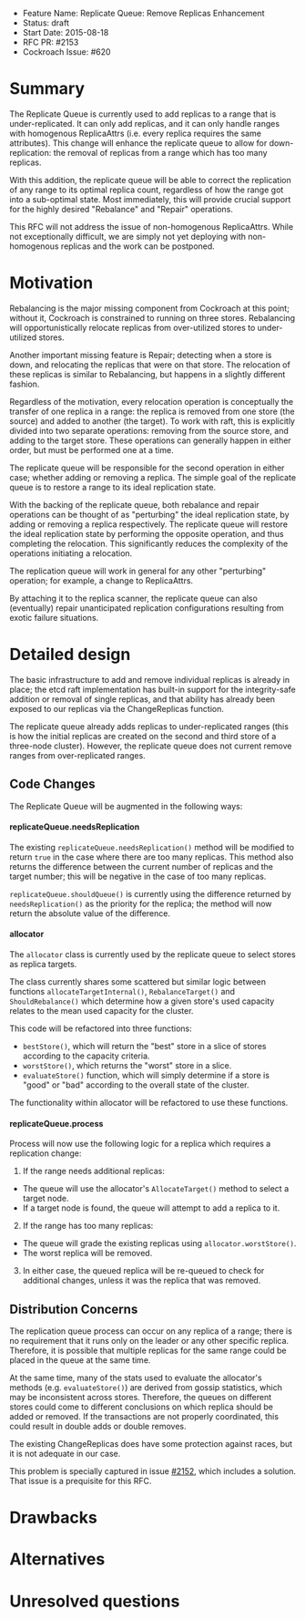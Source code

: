 - Feature Name: Replicate Queue: Remove Replicas Enhancement
- Status: draft
- Start Date: 2015-08-18
- RFC PR: #2153
- Cockroach Issue: #620

# Summary
The Replicate Queue is currently used to add replicas to a range that is
under-replicated. It can only add replicas, and it can only handle ranges with
homogenous ReplicaAttrs (i.e. every replica requires the same attributes). This
change will enhance the replicate queue to allow for down-replication: the
removal of replicas from a range which has too many replicas. 

With this addition, the replicate queue will be able to correct the replication
of any range to its optimal replica count, regardless of how the range got into
a sub-optimal state. Most immediately, this will provide crucial support for the
highly desired "Rebalance" and "Repair" operations.

This RFC will not address the issue of non-homogenous ReplicaAttrs. While not
exceptionally difficult, we are simply not yet deploying with non-homogenous
replicas and the work can be postponed.

# Motivation
Rebalancing is the major missing component from Cockroach at this point; without
it, Cockroach is constrained to running on three stores. Rebalancing will
opportunistically relocate replicas from over-utilized stores to under-utilized
stores.

Another important missing feature is Repair; detecting when a store is down, and
relocating the replicas that were on that store. The relocation of these replicas
is similar to Rebalancing, but happens in a slightly different fashion.

Regardless of the motivation, every relocation operation is conceptually the
transfer of one replica in a range: the replica is removed from one store (the
source) and added to another (the target).  To work with raft, this is
explicitly divided into two separate operations: removing from the source store,
and adding to the target store. These operations can generally happen in either
order, but must be performed one at a time.

The replicate queue will be responsible for the second operation in either case;
whether adding or removing a replica. The simple goal of the replicate queue is
to restore a range to its ideal replication state.

With the backing of the replicate queue, both rebalance and repair operations
can be thought of as "perturbing" the ideal replication state, by adding or
removing a replica respectively. The replicate queue will restore the ideal
replication state by performing the opposite operation, and thus completing the
relocation. This significantly reduces the complexity of the operations
initiating a relocation. 

The replication queue will work in general for any other "perturbing" operation;
for example, a change to ReplicaAttrs. 
  
By attaching it to the replica scanner, the replicate queue can also
(eventually) repair unanticipated replication configurations resulting from
exotic failure situations.

# Detailed design
The basic infrastructure to add and remove individual replicas is already in
place; the etcd raft implementation has built-in support for the integrity-safe
addition or removal of single replicas, and that ability has already been
exposed to our replicas via the ChangeReplicas function.

The replicate queue already adds replicas to under-replicated ranges (this
is how the initial replicas are created on the second and third store of a
three-node cluster).  However, the replicate queue does not current remove ranges
from over-replicated ranges.

## Code Changes
The Replicate Queue will be augmented in the following ways:

#### replicateQueue.needsReplication
The existing `replicateQueue.needsReplication()` method will be modified to return
`true` in the case where there are too many replicas. This method also returns
the difference between the current number of replicas and the target number;
this will be negative in the case of too many replicas.

`replicateQueue.shouldQueue()` is currently using the difference returned by
`needsReplication()` as the priority for the replica; the method will now return
the absolute value of the difference.

#### allocator
The `allocator` class is currently used by the replicate queue to select stores
as replica targets.

The class currently shares some scattered but similar logic between functions
`allocateTargetInternal()`, `RebalanceTarget()` and `ShouldRebalance()` which
determine how a given store's used capacity relates to the mean used capacity
for the cluster.

This code will be refactored into three functions:
+ `bestStore()`, which will return the "best" store in a slice of stores according to the
  capacity criteria.
+ `worstStore()`, which returns the "worst" store in a slice.
+ `evaluateStore()` function, which will simply determine if a store is "good"
  or "bad" according to the overall state of the cluster.

The functionality within allocator will be refactored to use these functions.

#### replicateQueue.process
Process will now use the following logic for a replica which requires a replication change:

1. If the range needs additional replicas:
  + The queue will use the allocator's `AllocateTarget()` method to select a target node.
  + If a target node is found, the queue will attempt to add a replica to it.
2. If the range has too many replicas:
  + The queue will grade the existing replicas using `allocator.worstStore()`.
  + The worst replica will be removed.
3. In either case, the queued replica will be re-queued to check for additional
   changes, unless it was the replica that was removed.

## Distribution Concerns
The replication queue process can occur on any replica of a range; there is no
requirement that it runs only on the leader or any other specific replica.
Therefore, it is possible that multiple replicas for the same range could be
placed in the queue at the same time.

At the same time, many of the stats used to evaluate the allocator's methods
(e.g. `evaluateStore()`) are derived from gossip statistics, which may be
inconsistent across stores.  Therefore, the queues on different stores could
come to different conclusions on which replica should be added or removed. If
the transactions are not properly coordinated, this could result in double adds
or double removes.

The existing ChangeReplicas does have some protection against races, but it is
not adequate in our case. 

This problem is specially captured in issue [#2152](https://github.com/cockroachdb/cockroach/issues/2152), which includes a solution.
That issue is a prequisite for this RFC.

# Drawbacks

# Alternatives

# Unresolved questions

